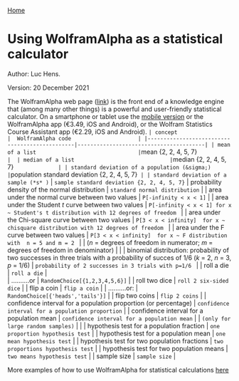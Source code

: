 [Home](https://luc-hens.github.io/)

# Using WolframAlpha as a statistical calculator

Author: Luc Hens. 

Version: 20 December 2021

The WolframAlpha web page ([link](http://wolframalpha.com)) is the front end of a knowledge engine that (among many other things) is a powerful and user-friendly statistical calculator. On a smartphone or tablet use the [mobile version](http://m.wolframalpha.com) or the WolframAlpha app (&euro;3.49, iOS and Android), or the Wolfram Statistics Course Assistant app (&euro;2.29, iOS and Android).
`
| concept                                       |  WolframAlpha code                     |
|-----------------------------------------------|----------------------------------------|
| mean of a list                                | `mean {2, 2, 4, 5, 7}`                 | 
| median of a list                              | `median {2, 2, 4, 5, 7}`               |
| standard deviation of a population (&sigma;)  | `population standard deviation {2, 2, 4, 5, 7}` |
| standard deviation of a sample (*s* )`        | `sample standard deviation {2, 2, 4, 5, 7}`
| probability density of the normal distribution | `standard normal distribution`        | 
| area under the normal curve between two values |  `P[-infinity < x < 1]`               |
| area under the Student *t* curve between two values | `P[-infinity < x < 1] for x ~ Student's t distribution with 12 degrees of freedom ` |
| area under the Chi-square curve between two values  | `P[3 < x < infinity]  for x ~ chisquare distribution with 12 degrees of freedom `   | 
| area under the F curve between two values    | `P[3 < x < infinity]  for x ~ F distribution with  n = 5 and m = 2 ` |
|    (*n* = degrees of freedom in numerator; *m* = degrees of freedom in denominator) |  |
| binomial distribution: probability of two successes in three trials with a probability of succes of 1/6 (*k* = 2, *n* = 3, *p* = 1/6) | `probability of 2 successes in 3 trials with p=1/6 ` | 
| roll a die                                   | `roll a die`                            |              
| ..........or                                 | `RandomChoice[{1,2,3,4,5,6}]`           |
| roll two dice                                | `roll 2 six-sided dice`                 | 
| flip a coin                                  | `flip a coin`                           |
| ..........or:                                | `RandomChoice[{'heads','tails'}]`       | 
| flip two coins                               | `flip 2 coins`                          |
| confidence interval for a population proportion (or percentage) | `confidence interval for a population proportion` | 
| confidence interval for a population mean    | `confidence interval for a population mean` |
|  `(only for large random samples)`           |                                         |
| hypothesis test for a population fraction    | `one proportion hypothesis test`        |
| hypothesis test for a population mean        | `one mean hypothesis test`              |
| hypothesis test for two population fractions | `two proportions hypothesis test`       |
| hypothesis test for two population means     | `two means hypothesis test`             |
| sample size                                  | `sample size`                           |


More examples of how to use  WolframAlpha for statistical calculations [here](http://www.wolframalpha.com/examples/Statistics.html)

